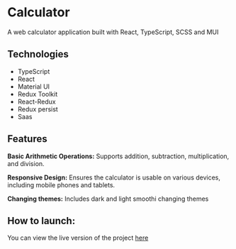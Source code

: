 # Calculator
A web calculator application built with React, TypeScript, SCSS and MUI

## Technologies
* TypeScript
* React
* Material UI
* Redux Toolkit
* React-Redux
* Redux persist
* Saas
  
## Features
**Basic Arithmetic Operations:**
Supports addition, subtraction, multiplication, and division.

**Responsive Design:**
Ensures the calculator is usable on various devices, including mobile phones and tablets.

**Changing themes:**
Includes dark and light smoothi changing themes

## How to launch:
You can view the live version of the project [here](https://calculator-artebah.vercel.app/)
